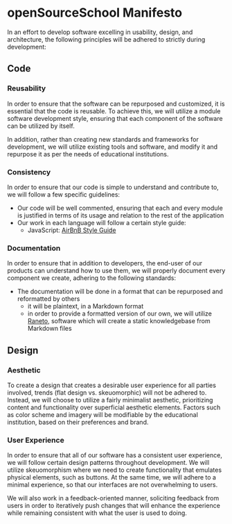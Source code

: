 # openSourceSchool Manifesto

In an effort to develop software excelling in usability, design, and architecture, the following principles will be adhered to strictly during development:

## Code

### Reusability

In order to ensure that the software can be repurposed and customized, it is essential that the code is reusable. To achieve this, we will utilize a module software development style, ensuring that each component of the software can be utilized by itself.

In addition, rather than creating new standards and frameworks for development, we will utilize existing tools and software, and modify it and repurpose it as per the needs of educational institutions.

### Consistency

In order to ensure that our code is simple to understand and contribute to, we will follow a few specific guidelines:

- Our code will be well commented, ensuring that each and every module is justified in terms of its usage and relation to the rest of the application
- Our work in each language will follow a certain style guide:
	- JavaScript: [AirBnB Style Guide](https://github.com/airbnb/javascript)

### Documentation

In order to ensure that in addition to developers, the end-user of our products can understand how to use them, we will properly document every component we create, adhering to the following standards:

- The documentation will be done in a format that can be repurposed and reformatted by others
	- it will be plaintext, in a Markdown format
	- in order to provide a formatted version of our own, we will utilize [Raneto](http://raneto.com), software which will create a static knowledgebase from Markdown files

## Design

### Aesthetic

To create a design that creates a desirable user experience for all parties involved, trends (flat design vs. skeuomorphic) will not be adhered to. Instead, we will choose to utilize a fairly minimalist aesthetic, prioritizing content and functionality over superficial aesthetic elements. Factors such as color scheme and imagery will be modifiable by the educational institution, based on their preferences and brand.

### User Experience

In order to ensure that all of our software has a consistent user experience, we will follow certain design patterns throughout development. We will utilize skeuomorphism where we need to create functionality that emulates physical elements, such as buttons. At the same time, we will adhere to a minimal experience, so that our interfaces are not overwhelming to users.

We will also work in a feedback-oriented manner, soliciting feedback from users in order to iteratively push changes that will enhance the experience while remaining consistent with what the user is used to doing.

